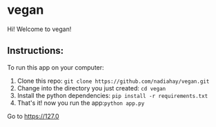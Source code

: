 # vegan

Hi! Welcome to vegan!


## Instructions:

To run this app on your computer:

1. Clone this repo: ```git clone https://github.com/nadiahay/vegan.git```
2. Change into the directory you just created: ```cd vegan```
3. Install the python dependencies: ```pip install -r requirements.txt```
4. That's it! now you run the app:```python app.py```

Go to https://127.0
